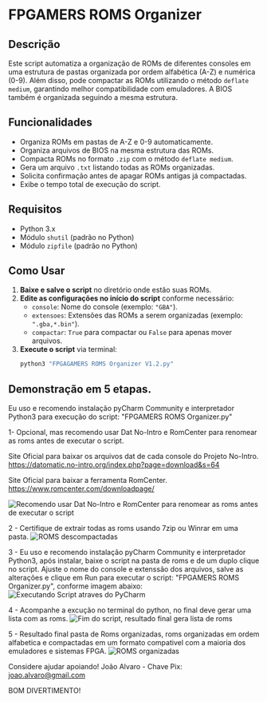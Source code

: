 # FPGAMERS ROMS Organizer

## Descrição
Este script automatiza a organização de ROMs de diferentes consoles em uma estrutura de pastas organizada por ordem alfabética (A-Z) e numérica (0-9). Além disso, pode compactar as ROMs utilizando o método `deflate medium`, garantindo melhor compatibilidade com emuladores. A BIOS também é organizada seguindo a mesma estrutura.

## Funcionalidades
- Organiza ROMs em pastas de A-Z e 0-9 automaticamente.
- Organiza arquivos de BIOS na mesma estrutura das ROMs.
- Compacta ROMs no formato `.zip` com o método `deflate medium`.
- Gera um arquivo `.txt` listando todas as ROMs organizadas.
- Solicita confirmação antes de apagar ROMs antigas já compactadas.
- Exibe o tempo total de execução do script.

## Requisitos
- Python 3.x
- Módulo `shutil` (padrão no Python)
- Módulo `zipfile` (padrão no Python)

## Como Usar
1. **Baixe e salve o script** no diretório onde estão suas ROMs.
2. **Edite as configurações no início do script** conforme necessário:
   - `console`: Nome do console (exemplo: `"GBA"`).
   - `extensoes`: Extensões das ROMs a serem organizadas (exemplo: `".gba,*.bin"`).
   - `compactar`: `True` para compactar ou `False` para apenas mover arquivos.
3. **Execute o script** via terminal:
   ```sh
   python3 "FPGAGAMERS ROMS Organizer V1.2.py"

## Demonstração em 5 etapas.
Eu uso e recomendo instalação pyCharm Community e interpretador Python3 para execução do script: "FPGAMERS ROMS Organizer.py"

1- Opcional, mas recomendo usar Dat No-Intro e RomCenter para renomear as roms antes de executar o script.

Site Oficial para baixar os arquivos dat de cada console do Projeto No-Intro.
https://datomatic.no-intro.org/index.php?page=download&s=64

Site Oficial para baixar a ferramenta RomCenter.
https://www.romcenter.com/downloadpage/

![Recomendo usar Dat No-Intro e RomCenter para renomear as roms antes de executar o script](screenshot_romcenter_datnointro.png)

2 - Certifique de extrair todas as roms usando 7zip ou Winrar em uma pasta.
![ROMS descompactadas](screenshot_antes.png)

3 - Eu uso e recomendo instalação pyCharm Community e interpretador Python3, após instalar, baixe o script na pasta de roms e de um duplo clique no script.
Ajuste o nome do console e extenssão dos arquivos, salve as alterações e clique em Run para executar o script: "FPGAMERS ROMS Organizer.py", conforme imagem abaixo:
![Executando Script atraves do PyCharm](screenshot_running.png)

4 - Acompanhe a excução no terminal do python, no final deve gerar uma lista com as roms.
![Fim do script, resultado final gera lista de roms](screenshot_final_lista.png)

5 - Resultado final pasta de Roms organizadas, roms organizadas em ordem alfabetica e compactadas em um formato compativel com a maioria dos emuladores e sistemas FPGA.
![ROMS organizadas](screenshot_depois.png)

Considere ajudar apoiando!
João Alvaro - Chave Pix: joao.alvaro@gmail.com

BOM DIVERTIMENTO!
